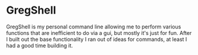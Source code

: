 # GregShell
GregShell is my personal command line allowing me to perform various functions that are inefficient to do via a gui, but mostly it's just for fun. After I built out the base functionality I ran out of ideas for commands, at least I had a good time building it.

